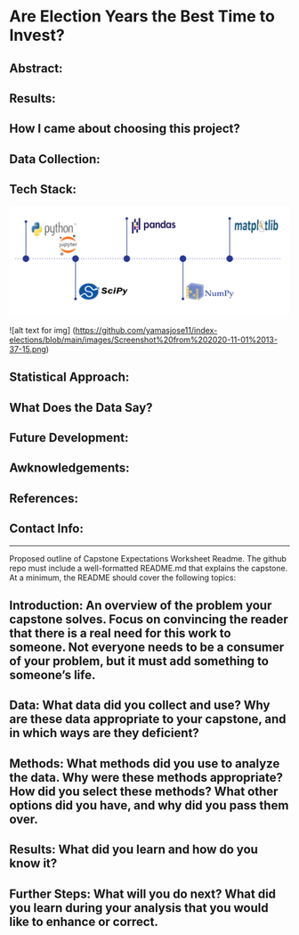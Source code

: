 # Are Election Years the Best Time to Invest?

## Abstract:

## Results:

## How I came about choosing this project?

## Data Collection:

## Tech Stack:
  ![alt text](https://github.com/yamasjose11/index-elections/blob/main/images/Screenshot%20from%202020-11-01%2013-37-15.png?raw=true) 
  
  ![alt text for img] (https://github.com/yamasjose11/index-elections/blob/main/images/Screenshot%20from%202020-11-01%2013-37-15.png)

## Statistical Approach:

## What Does the Data Say?

## Future Development:

## Awknowledgements:

## References:

## Contact Info:

________________________________
Proposed outline of Capstone Expectations Worksheet 
Readme. The github repo must include a well-formatted README.md that explains the capstone. At a minimum, the README should cover the following topics: 

## Introduction: An overview of the problem your capstone solves. Focus on convincing the reader that there is a real need for this work to someone. Not everyone needs to be a consumer of your problem, but it must add something to someone’s life. 

## Data: What data did you collect and use? Why are these data appropriate to your capstone, and in which ways are they deficient? 

## Methods: What methods did you use to analyze the data. Why were these methods appropriate? How did you select these methods? What other options did you have, and why did you pass them over. 

## Results: What did you learn and how do you know it? 

## Further Steps: What will you do next? What did you learn during your analysis that you would like to enhance or correct. 

